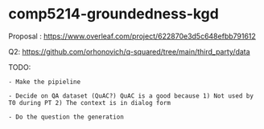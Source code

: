 # comp5214-groundedness-kgd

Proposal : https://www.overleaf.com/project/622870e3d5c648efbb791612

Q2: https://github.com/orhonovich/q-squared/tree/main/third_party/data

TODO: 

    - Make the pipieline

    - Decide on QA dataset (QuAC?) QuAC is a good because 1) Not used by T0 during PT 2) The context is in dialog form

    - Do the question the generation 
